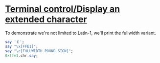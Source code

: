 [1]: https://rosettacode.org/wiki/Terminal_control/Display_an_extended_character

# [Terminal control/Display an extended character][1]

To demonstrate we're not limited to Latin-1, we'll print the fullwidth variant.

```raku
say '￡';
say "\x[FFE1]";
say "\c[FULLWIDTH POUND SIGN]";
0xffe1.chr.say;
```